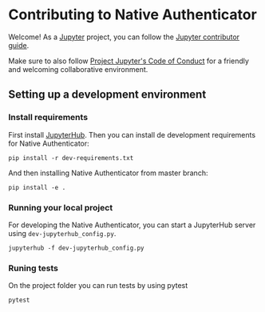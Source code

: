 # Contributing to Native Authenticator

Welcome! As a [Jupyter](https://jupyter.org) project,
you can follow the [Jupyter contributor guide](https://jupyter.readthedocs.io/en/latest/contributor/content-contributor.html).

Make sure to also follow [Project Jupyter's Code of Conduct](https://github.com/jupyter/governance/blob/master/conduct/code_of_conduct.md)
for a friendly and welcoming collaborative environment.

## Setting up a development environment

### Install requirements

First install [JupyterHub](https://github.com/jupyterhub/jupyterhub). Then you can install de development requirements for Native Authenticator:

```shell
pip install -r dev-requirements.txt
```

And then installing Native Authenticator from master branch:

```shell
pip install -e .
```

### Running your local project

For developing the Native Authenticator, you can start a JupyterHub server using `dev-jupyterhub_config.py`.

```shell
jupyterhub -f dev-jupyterhub_config.py
```

### Runing tests

On the project folder you can run tests by using pytest

```shell
pytest
```




